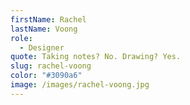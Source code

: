 ```yaml
---
firstName: Rachel
lastName: Voong
role:
  - Designer
quote: Taking notes? No. Drawing? Yes.
slug: rachel-voong
color: "#3090a6"
image: /images/rachel-voong.jpg
---
```

